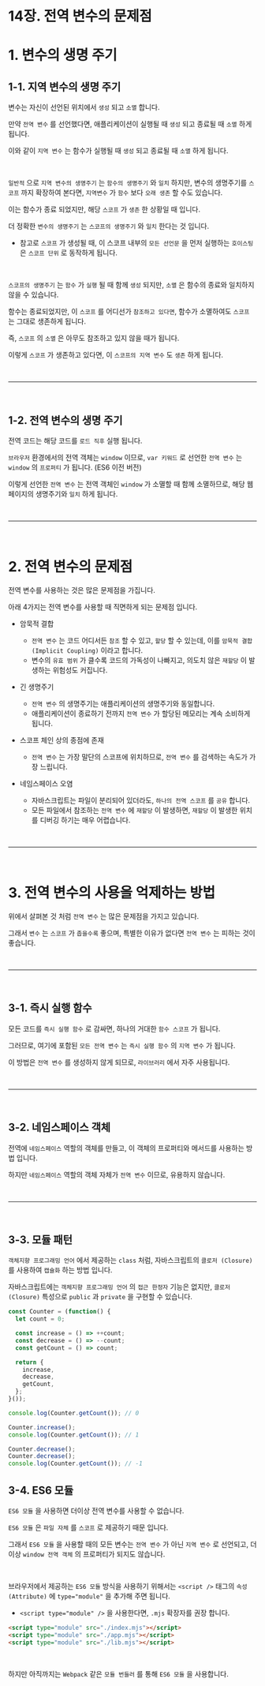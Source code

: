 # 14장. 전역 변수의 문제점

# 1. 변수의 생명 주기

## 1-1. 지역 변수의 생명 주기

변수는 자신이 선언된 위치에서 `생성` 되고 `소멸` 합니다.

만약 `전역 변수` 를 선언했다면, 애플리케이션이 실행될 때 `생성` 되고 종료될 때 `소멸` 하게 됩니다.

이와 같이 `지역 변수` 는 함수가 실행될 때 `생성` 되고 종료될 때 `소멸` 하게 됩니다.

<br />

`일반적` 으로 `지역 변수의 생명주기` 는 `함수의 생명주기` 와 `일치` 하지만, 변수의 생명주기를 `스코프` 까지 확장하여 본다면, `지역변수` 가 `함수` 보다 `오래 생존` 할 수도 있습니다.

이는 함수가 종료 되었지만, 해당 `스코프` 가 `생존` 한 상황일 때 입니다.

더 정확한 `변수의 생명주기` 는 `스코프의 생명주기` 와 `일치` 한다는 것 입니다.

* 참고로 `스코프` 가 생성될 때, 이 스코프 내부의 `모든 선언문` 을 먼저 실행하는 `호이스팅` 은 `스코프 단위` 로 동작하게 됩니다.

<br />

`스코프의 생명주기` 는 `함수` 가 `실행` 될 때 함께 `생성` 되지만, `소멸` 은 함수의 종료와 일치하지 않을 수 있습니다.

함수는 종료되었지만, 이 `스코프` 를 어디선가 `참조하고 있다면`, 함수가 소멸하여도 `스코프` 는 그대로 생존하게 됩니다.

즉, `스코프` 의 `소멸` 은 아무도 참조하고 있지 않을 때가 됩니다.

이렇게 `스코프` 가 생존하고 있다면, 이 `스코프의 지역 변수` 도 `생존` 하게 됩니다.



<br /><hr /><br />



## 1-2. 전역 변수의 생명 주기

전역 코드는 해당 코드를 `로드 직후` 실행 됩니다.

`브라우저` 환경에서의 전역 객체는 `window` 이므로, `var 키워드` 로 선언한 `전역 변수` 는 `window` 의 `프로퍼티` 가 됩니다. (ES6 이전 버전)

이렇게 선언한 `전역 변수` 는 전역 객체인 `window` 가 소멸할 때 함께 소멸하므로, 해당 웹페이지의 생명주기와 `일치` 하게 됩니다.



<br /><hr /><br />



# 2. 전역 변수의 문제점

전역 변수를 사용하는 것은 많은 문제점을 가집니다.

아래 4가지는 전역 변수를 사용할 때 직면하게 되는 문제점 입니다.

* 암묵적 결합
  * `전역 변수` 는 코드 어디서든 `참조` 할 수 있고, `할당` 할 수 있는데, 이를 `암묵적 결합 (Implicit Coupling)` 이라고 합니다.
  * 변수의 `유효 범위` 가 클수록 코드의 가독성이 나빠지고, 의도치 않은 `재할당` 이 발생하는 위험성도 커집니다.

* 긴 생명주기
  * `전역 변수` 의 생명주기는 애플리케이션의 생명주기와 동일합니다.
  * 애플리케이션이 종료하기 전까지 `전역 변수` 가 할당된 메모리는 계속 소비하게 됩니다.

* 스코프 체인 상의 종점에 존재
  * `전역 변수` 는 가장 말단의 스코프에 위치하므로, `전역 변수` 를 검색하는 속도가 가장 느립니다.

* 네임스페이스 오염
  * 자바스크립트는 파일이 분리되어 있더라도, `하나의 전역 스코프` 를 `공유` 합니다.
  * 모든 파일에서 참조하는 `전역 변수` 에 `재할당` 이 발생하면, `재할당` 이 발생한 위치를 디버깅 하기는 매우 어렵습니다.



<br /><hr /><br />



# 3. 전역 변수의 사용을 억제하는 방법

위에서 살펴본 것 처럼 `전역 변수` 는 많은 문제점을 가지고 있습니다.

그래서 `변수` 는 `스코프` 가 `좁을수록` 좋으며, 특별한 이유가 없다면 `전역 변수` 는 피하는 것이 좋습니다.



<br /><hr /><br />



## 3-1. 즉시 실행 함수

모든 코드를 `즉시 실행 함수` 로 감싸면, 하나의 거대한 `함수 스코프` 가 됩니다.

그러므로, 여기에 포함된 `모든 전역 변수` 는 `즉시 실행 함수` 의 `지역 변수` 가 됩니다.

이 방법은 `전역 변수` 를 생성하지 않게 되므로, `라이브러리` 에서 자주 사용됩니다.



<br /><hr /><br />



## 3-2. 네임스페이스 객체

전역에 `네임스페이스` 역할의 객체를 만들고, 이 객체의 프로퍼티와 메서드를 사용하는 방법 입니다.

하지만 `네임스페이스` 역할의 객체 자체가 `전역 변수` 이므로, 유용하지 않습니다.



<br /><hr /><br />



## 3-3. 모듈 패턴

`객체지향 프로그래밍 언어` 에서 제공하는 `class` 처럼, 자바스크립트의 `클로저 (Closure)` 를 사용하여 `캡슐화` 하는 방법 입니다.

자바스크립트에는 `객체지향 프로그래밍 언어` 의 `접근 한정자` 기능은 없지만, `클로저 (Closure)` 특성으로 `public` 과 `private` 을 구현할 수 있습니다.

```javascript
const Counter = (function() {
  let count = 0;

  const increase = () => ++count;
  const decrease = () => --count;
  const getCount = () => count;

  return {
    increase,
    decrease,
    getCount,
  };
}());

console.log(Counter.getCount()); // 0

Counter.increase();
console.log(Counter.getCount()); // 1

Counter.decrease();
Counter.decrease();
console.log(Counter.getCount()); // -1
```



## 3-4. ES6 모듈

`ES6 모듈` 을 사용하면 더이상 전역 변수를 사용할 수 없습니다.

`ES6 모듈` 은 `파일 자체` 를 `스코프` 로 제공하기 때문 입니다.

그래서 `ES6 모듈` 을 사용할 때의 모든 변수는 `전역 변수` 가 아닌 `지역 변수` 로 선언되고, 더이상 `window 전역 객체` 의 프로퍼티가 되지도 않습니다.

<br />

브라우저에서 제공하는 `ES6 모듈` 방식을 사용하기 위해서는 `<script />` 태그의 `속성 (Attribute)` 에 `type="module"` 을 추가해 주면 됩니다.

* `<script type="module" />` 을 사용한다면, `.mjs` 확장자를 권장 합니다.

```html
<script type="module" src="./index.mjs"></script>
<script type="module" src="./app.mjs"></script>
<script type="module" src="./lib.mjs"></script>
```

<br />

하지만 아직까지는 `Webpack` 같은 `모듈 번들러` 를 통해 `ES6 모듈` 을 사용합니다.
